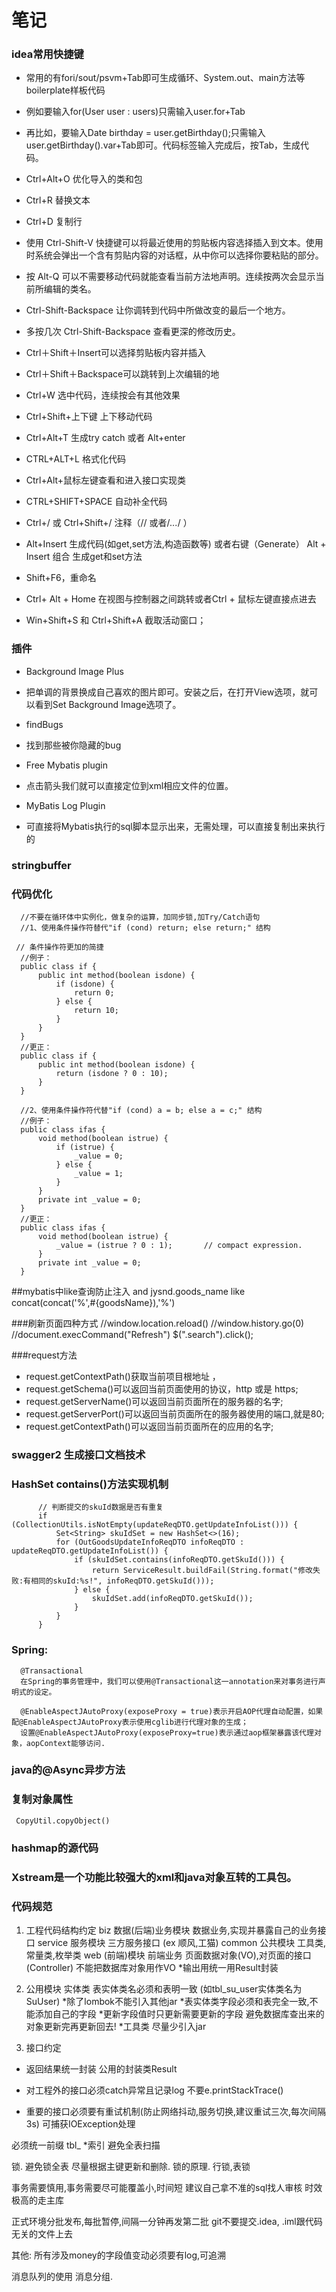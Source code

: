 # 笔记
### idea常用快捷键
  * 常用的有fori/sout/psvm+Tab即可生成循环、System.out、main方法等boilerplate样板代码 
  * 例如要输入for(User user : users)只需输入user.for+Tab 
  * 再比如，要输入Date birthday = user.getBirthday();只需输入user.getBirthday().var+Tab即可。代码标签输入完成后，按Tab，生成代码。
  
  * Ctrl+Alt+O 优化导入的类和包 
  * Ctrl+R 替换文本
  * Ctrl+D 复制行 
  * 使用 Ctrl-Shift-V 快捷键可以将最近使用的剪贴板内容选择插入到文本。使用时系统会弹出一个含有剪贴内容的对话框，从中你可以选择你要粘贴的部分。
  * 按 Alt-Q 可以不需要移动代码就能查看当前方法地声明。连续按两次会显示当前所编辑的类名。
  * Ctrl-Shift-Backspace 让你调转到代码中所做改变的最后一个地方。 
  * 多按几次 Ctrl-Shift-Backspace 查看更深的修改历史。
  * Ctrl＋Shift＋Insert可以选择剪贴板内容并插入
  * Ctrl＋Shift＋Backspace可以跳转到上次编辑的地 
  * Ctrl+W 选中代码，连续按会有其他效果 
  * Ctrl+Shift+上下键  上下移动代码 
  
  * Ctrl+Alt+T  生成try catch  或者 Alt+enter 
  * CTRL+ALT+L  格式化代码  
  
  * Ctrl+Alt+鼠标左键查看和进入接口实现类
  * CTRL+SHIFT+SPACE 自动补全代码  
  * Ctrl+/ 或 Ctrl+Shift+/  注释（// 或者/*...*/ ） 
  * Alt+Insert 生成代码(如get,set方法,构造函数等)   或者右键（Generate） Alt + Insert 组合 生成get和set方法
  * Shift+F6，重命名 
  * Ctrl+ Alt + Home 在视图与控制器之间跳转或者Ctrl + 鼠标左键直接点进去
  
  * Win+Shift+S 和 Ctrl+Shift+A 截取活动窗口；
  
### 插件
  * Background Image Plus
  * 把单调的背景换成自己喜欢的图片即可。安装之后，在打开View选项，就可以看到Set Background Image选项了。
  
  * findBugs
  * 找到那些被你隐藏的bug
  
  * Free Mybatis plugin
  * 点击箭头我们就可以直接定位到xml相应文件的位置。
  
  * MyBatis Log Plugin
  * 可直接将Mybatis执行的sql脚本显示出来，无需处理，可以直接复制出来执行的

### stringbuffer
###  代码优化
      //不要在循环体中实例化，做复杂的运算，加同步锁,加Try/Catch语句
      //1、使用条件操作符替代"if (cond) return; else return;" 结构 
      
     // 条件操作符更加的简捷 
      //例子： 
      public class if {
          public int method(boolean isdone) {
              if (isdone) {
                  return 0;
              } else {
                  return 10;
              }
          }
      }
      //更正： 
      public class if {
          public int method(boolean isdone) {
              return (isdone ? 0 : 10);
          }
      }
      
      //2、使用条件操作符代替"if (cond) a = b; else a = c;" 结构 
      //例子： 
      public class ifas {
          void method(boolean istrue) {
              if (istrue) {
                  _value = 0;
              } else {
                  _value = 1;
              }
          }
          private int _value = 0;
      }
      //更正： 
      public class ifas {
          void method(boolean istrue) {
              _value = (istrue ? 0 : 1);       // compact expression.
          }
          private int _value = 0;
      }

  ##mybatis中like查询防止注入
  and jysnd.goods_name like concat(concat('%',#{goodsName}),'%')

  ###刷新页面四种方式
  //window.location.reload()
  //window.history.go(0)
  //document.execCommand("Refresh")
  $(".search").click();
  
  ###request方法
  * request.getContextPath()获取当前项目根地址 ，
  * request.getSchema()可以返回当前页面使用的协议，http 或是 https;
  * request.getServerName()可以返回当前页面所在的服务器的名字;
  * request.getServerPort()可以返回当前页面所在的服务器使用的端口,就是80;
  * request.getContextPath()可以返回当前页面所在的应用的名字;
  

 ### swagger2 生成接口文档技术


 ### HashSet contains()方法实现机制
          // 判断提交的skuId数据是否有重复
          if (CollectionUtils.isNotEmpty(updateReqDTO.getUpdateInfoList())) {
              Set<String> skuIdSet = new HashSet<>(16);
              for (OutGoodsUpdateInfoReqDTO infoReqDTO : updateReqDTO.getUpdateInfoList()) {
                  if (skuIdSet.contains(infoReqDTO.getSkuId())) {
                      return ServiceResult.buildFail(String.format("修改失败:有相同的skuId:%s!", infoReqDTO.getSkuId()));
                  } else {
                      skuIdSet.add(infoReqDTO.getSkuId());
                  }
              }
          }

###  Spring: 
      @Transactional
      在Spring的事务管理中，我们可以使用@Transactional这一annotation来对事务进行声明式的设定。
      
      @EnableAspectJAutoProxy(exposeProxy = true)表示开启AOP代理自动配置，如果配@EnableAspectJAutoProxy表示使用cglib进行代理对象的生成；
      设置@EnableAspectJAutoProxy(exposeProxy=true)表示通过aop框架暴露该代理对象，aopContext能够访问.
      
###  java的@Async异步方法
 
###  复制对象属性
     CopyUtil.copyObject()

### hashmap的源代码

### Xstream是一个功能比较强大的xml和java对象互转的工具包。
 
 
 
### 代码规范
   1. 工程代码结构约定
  biz 数据(后端)业务模块
   数据业务,实现并暴露自己的业务接口
  service 服务模块
   三方服务接口 (ex 顺风,工猫)
  common 公共模块
   工具类,常量类,枚举类
  web (前端)模块
   前端业务 页面数据对象(VO),对页面的接口(Controller)
   不能把数据库对象用作VO
   *输出用统一用Result封装
  
  2. 公用模块
  实体类 
  表实体类名必须和表明一致 (如tbl_su_user实体类名为SuUser)
  *除了lombok不能引入其他jar
  *表实体类字段必须和表完全一致,不能添加自己的字段
  *更新字段值时只更新需要更新的字段 避免数据库查出来的对象更新完再更新回去!
  *工具类 尽量少引入jar
  
  3. 接口约定
  * 返回结果统一封装 公用的封装类Result
  
  * 对工程外的接口必须catch异常且记录log 不要e.printStackTrace()
  
  * 重要的接口必须要有重试机制(防止网络抖动,服务切换,建议重试三次,每次间隔3s) 可捕获IOException处理
  
  
  必须统一前缀 tbl_
  *索引 避免全表扫描
  
  锁. 避免锁全表 尽量根据主键更新和删除. 锁的原理. 行锁,表锁
  
  事务需要慎用,事务需要尽可能覆盖小,时间短
  建议自己拿不准的sql找人审核
  时效极高的走主库
  
  正式环境分批发布,每批暂停,间隔一分钟再发第二批
  git不要提交.idea, .iml跟代码无关的文件上去
  
  其他: 所有涉及money的字段值变动必须要有log,可追溯
  
  消息队列的使用
  消息分组.
